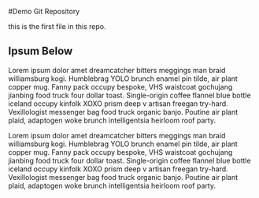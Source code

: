 #Demo Git Repository

this is the first file in this repo.

## Ipsum Below

Lorem ipsum dolor amet dreamcatcher bitters meggings man braid williamsburg kogi. Humblebrag YOLO brunch enamel pin tilde, air plant copper mug. Fanny pack occupy bespoke, VHS waistcoat gochujang jianbing food truck four dollar toast. Single-origin coffee flannel blue bottle iceland occupy kinfolk XOXO prism deep v artisan freegan try-hard. Vexillologist messenger bag food truck organic banjo. Poutine air plant plaid, adaptogen woke brunch intelligentsia heirloom roof party.

Lorem ipsum dolor amet dreamcatcher bitters meggings man braid williamsburg kogi. Humblebrag YOLO brunch enamel pin tilde, air plant copper mug. Fanny pack occupy bespoke, VHS waistcoat gochujang jianbing food truck four dollar toast. Single-origin coffee flannel blue bottle iceland occupy kinfolk XOXO prism deep v artisan freegan try-hard. Vexillologist messenger bag food truck organic banjo. Poutine air plant plaid, adaptogen woke brunch intelligentsia heirloom roof party.